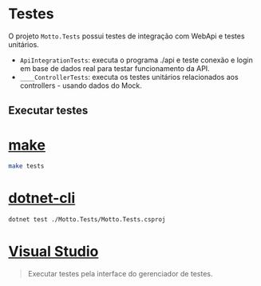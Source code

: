 # Testes

O projeto `Motto.Tests` possui testes de integração com WebApi e testes unitários.

- `ApiIntegrationTests`: executa o programa ./api e teste conexão e login em base de dados real para testar funcionamento da API.
- `____ControllerTests`: executa os testes unitários relacionados aos controllers - usando dados do Mock. 

## Executar testes

# [make](#tab/make)

```sh
make tests
```

# [dotnet-cli](#tab/dotnet)

```sh
dotnet test ./Motto.Tests/Motto.Tests.csproj
```

# [Visual Studio](#tab/vs)

> Executar testes pela interface do gerenciador de testes.